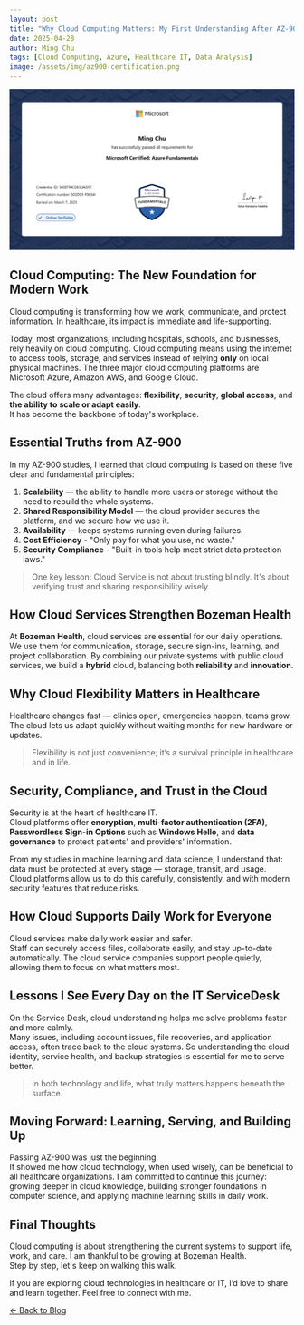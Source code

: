 ```yaml
---
layout: post
title: "Why Cloud Computing Matters: My First Understanding After AZ-900"
date: 2025-04-28
author: Ming Chu
tags: [Cloud Computing, Azure, Healthcare IT, Data Analysis]
image: /assets/img/az900-certification.png
---
```


![Introductory Image](/assets/img/az900-certification.png)

## Cloud Computing: The New Foundation for Modern Work

Cloud computing is transforming how we work, communicate, and protect information. In healthcare, its impact is immediate and life-supporting.

Today, most organizations, including hospitals, schools, and businesses, rely heavily on cloud computing. 
Cloud computing means using the internet to access tools, storage, and services instead of relying **only** on local physical machines.
The three major cloud computing platforms are Microsoft Azure, Amazon AWS, and Google Cloud.

The cloud offers many advantages: **flexibility**, **security**, **global access**, and **the ability to scale or adapt easily**.  
It has become the backbone of today's workplace.

## Essential Truths from AZ-900

In my AZ-900 studies, I learned that cloud computing is based on these five clear and fundamental principles:
1. **Scalability** — the ability to handle more users or storage without the need to rebuild the whole systems.
2. **Shared Responsibility Model** — the cloud provider secures the platform, and we secure how we use it.  
3. **Availability** — keeps systems running even during failures.
4. **Cost Efficiency** - "Only pay for what you use, no waste."
5. **Security Compliance** - "Built-in tools help meet strict data protection laws."

> One key lesson: Cloud Service is not about trusting blindly. It's about verifying trust and sharing responsibility wisely.

## How Cloud Services Strengthen Bozeman Health

At **Bozeman Health**, cloud services are essential for our daily operations.  
We use them for communication, storage, secure sign-ins, learning, and project collaboration.
By combining our private systems with public cloud services, we build a **hybrid** cloud, balancing both **reliability** and **innovation**.

## Why Cloud Flexibility Matters in Healthcare

Healthcare changes fast — clinics open, emergencies happen, teams grow.  
The cloud lets us adapt quickly without waiting months for new hardware or updates.

> Flexibility is not just convenience; it’s a survival principle in healthcare and in life.

## Security, Compliance, and Trust in the Cloud

Security is at the heart of healthcare IT.  
Cloud platforms offer **encryption**, **multi-factor authentication (2FA)**, **Passwordless Sign-in Options** such as **Windows Hello**, and **data governance** to protect patients' and providers' information.

From my studies in machine learning and data science, I understand that: data must be protected at every stage — storage, transit, and usage.  
Cloud platforms allow us to do this carefully, consistently, and with modern security features that reduce risks.

## How Cloud Supports Daily Work for Everyone

Cloud services make daily work easier and safer.  
Staff can securely access files, collaborate easily, and stay up-to-date automatically.
The cloud service companies support people quietly, allowing them to focus on what matters most.

## Lessons I See Every Day on the IT ServiceDesk

On the Service Desk, cloud understanding helps me solve problems faster and more calmly.  
Many issues, including account issues, file recoveries, and application access, often trace back to the cloud systems.
So understanding the cloud identity, service health, and backup strategies is essential for me to serve better.

> In both technology and life, what truly matters happens beneath the surface.

## Moving Forward: Learning, Serving, and Building Up

Passing AZ-900 was just the beginning.  
It showed me how cloud technology, when used wisely, can be beneficial to all healthcare organizations.
I am committed to continue this journey: growing deeper in cloud knowledge, building stronger foundations in computer science, and applying machine learning skills in daily work.

## Final Thoughts

Cloud computing is about strengthening the current systems to support life, work, and care.
I am thankful to be growing at Bozeman Health.  
Step by step, let's keep on walking this walk.

If you are exploring cloud technologies in healthcare or IT, I’d love to share and learn together. Feel free to connect with me.

[← Back to Blog](/blog)
